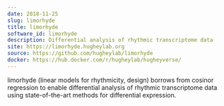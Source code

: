 ```yaml
---
date: 2018-11-25
slug: limorhyde
title: limorhyde
software_id: limorhyde
description: Differential analysis of rhythmic transcriptome data
site: https://limorhyde.hugheylab.org
source: https://github.com/hugheylab/limorhyde
docker: https://hub.docker.com/r/hugheylab/hugheyverse/
---
```


limorhyde (linear models for rhythmicity, design) borrows from cosinor regression to enable differential analysis of rhythmic transcriptome data using state-of-the-art methods for differential expression.
